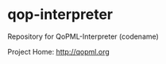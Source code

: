 qop-interpreter
===============

Repository for QoPML-Interpreter (codename)

Project Home: http://qopml.org
